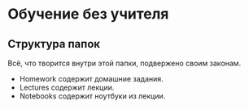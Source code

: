 # Обучение без учителя 
## Структура папок
Всё, что творится внутри этой папки, подвержено своим законам.
* Homework содержит домашние задания.
* Lectures содержит лекции.
* Notebooks содержит ноутбуки из лекции.